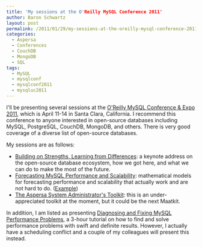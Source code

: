 ```yaml
---
title: 'My sessions at the O'Reilly MySQL Conference 2011'
author: Baron Schwartz
layout: post
permalink: /2011/01/29/my-sessions-at-the-oreilly-mysql-conference-2011/
categories:
  - Aspersa
  - Conferences
  - CouchDB
  - MongoDB
  - SQL
tags:
  - MySQL
  - mysqlconf
  - mysqlconf2011
  - mysqluc2011
---
```

I'll be presenting several sessions at the [O'Reilly MySQL Conference & Expo 2011][1], which is April 11-14 in Santa Clara, California. I recommend this conference to anyone interested in open-source databases including MySQL, PostgreSQL, CouchDB, MongoDB, and others. There is very good coverage of a diverse list of open-source databases.

My sessions are as follows:

*   [Building on Strengths, Learning from Differences][2]: a keynote address on the open-source database ecosystem, how we got here, and what we can do to make the most of the future.
*   [Forecasting MySQL Performance and Scalability][3]: mathematical models for forecasting performance and scalability that actually work and are not hard to do. ([Example][4])
*   [The Aspersa System Administrator's Toolkit][5]: this is an under-appreciated toolkit at the moment, but it could be the next Maatkit.

In addition, I am listed as presenting [Diagnosing and Fixing MySQL Performance Problems][6], a 3-hour tutorial on how to find and solve performance problems with swift and definite results. However, I actually have a scheduling conflict and a couple of my colleagues will present this instead.

 [1]: http://en.oreilly.com/mysql2011/
 [2]: http://en.oreilly.com/mysql2011/public/schedule/detail/17808
 [3]: http://en.oreilly.com/mysql2011/public/schedule/detail/17153
 [4]: http://www.mysqlperformanceblog.com/2011/01/26/modeling-innodb-scalability-on-multi-core-servers/
 [5]: http://en.oreilly.com/mysql2011/public/schedule/detail/17129
 [6]: http://en.oreilly.com/mysql2011/public/schedule/detail/17142
